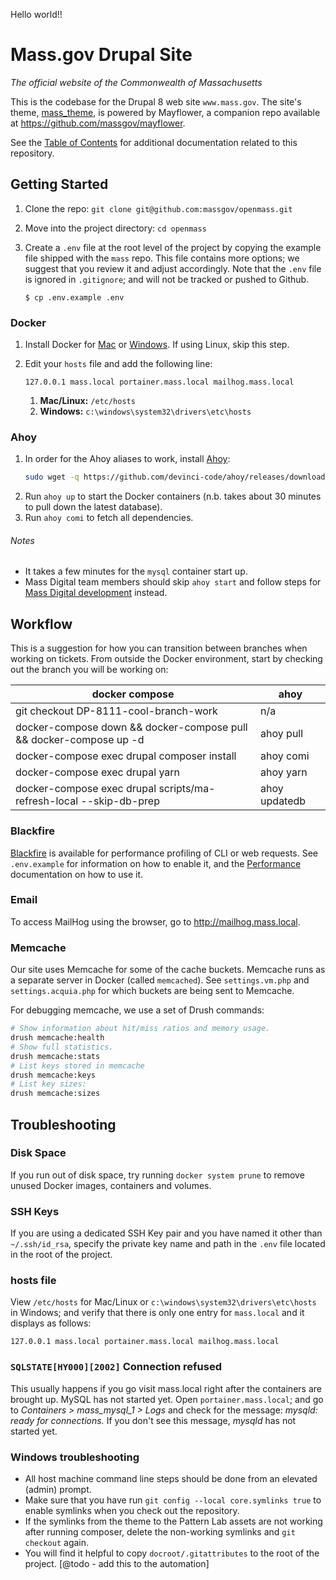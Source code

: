 Hello world!!

# Mass.gov Drupal Site

_The official website of the Commonwealth of Massachusetts_

This is the codebase for the Drupal 8 web site `www.mass.gov`. The site's theme, [mass_theme](https://github.com/massgov/openmass/blob/develop/docroot/themes/custom/mass_theme/README.md), is powered by Mayflower, a companion repo available at https://github.com/massgov/mayflower.

See the [Table of Contents](/docs/README.md) for additional documentation related to this repository.

## Getting Started

1. Clone the repo: `git clone git@github.com:massgov/openmass.git`

1. Move into the project directory: `cd openmass`

1. Create a `.env` file at the root level of the project by copying the example file shipped with the `mass` repo. This file contains more options; we suggest that you review it and adjust accordingly. Note that the `.env` file is ignored in `.gitignore`; and will not be tracked or pushed to Github.
    ```
    $ cp .env.example .env
    ```

### Docker

1. Install Docker for [Mac](https://docs.docker.com/docker-for-mac/install/) or [Windows](https://docs.docker.com/docker-for-windows/install/). If using Linux, skip this step.

1. Edit your `hosts` file and add the following line:
    ```
    127.0.0.1 mass.local portainer.mass.local mailhog.mass.local
    ```
    1. **Mac/Linux:** `/etc/hosts`
    1. **Windows:** `c:\windows\system32\drivers\etc\hosts`
    
### Ahoy

1. In order for the Ahoy aliases to work, install [Ahoy](https://github.com/ahoy-cli/ahoy):
    ```bash
    sudo wget -q https://github.com/devinci-code/ahoy/releases/download/2.0.0/ahoy-bin-darwin-amd64 -O /usr/local/bin/ahoy && sudo chown $USER /usr/local/bin/ahoy && chmod +x /usr/local/bin/ahoy
    ```
1. Run `ahoy up` to start the Docker containers (n.b. takes about 30 minutes to pull down the latest database). 
1. Run `ahoy comi` to fetch all dependencies.

###### Notes 
- It takes a few minutes for the `mysql` container start up.
- Mass Digital team members should skip `ahoy start` and follow steps for [Mass Digital development](https://github.com/massgov/DS-Infrastructure/blob/develop/docs/massgov/development-massgov-team.md) instead.


## Workflow

This is a suggestion for how you can transition between branches when working on tickets. From outside the Docker environment, start by checking out the branch you will be working on:

| docker compose                                                     | ahoy          |
| ------------------------------------------------------------------ | ------------- |
| git checkout DP-8111-cool-branch-work                              | n/a           |
| docker-compose down && docker-compose pull && docker-compose up -d | ahoy pull     |
| docker-compose exec drupal composer install                        | ahoy comi     |
| docker-compose exec drupal yarn                                    | ahoy yarn     |
| docker-compose exec drupal scripts/ma-refresh-local --skip-db-prep | ahoy updatedb |



### Blackfire

[Blackfire](http://blackfire.io/) is available for performance profiling of CLI or web requests. See `.env.example` for information on how to enable it, and the [Performance](https://github.com/massgov/openmass/blob/develop/docs/performance.md#blackfire) documentation on how to use it.

### Email

To access MailHog using the browser, go to http://mailhog.mass.local.

### Memcache

Our site uses Memcache for some of the cache buckets. Memcache runs as a separate server in Docker (called `memcached`). See `settings.vm.php` and `settings.acquia.php` for which buckets are being sent to Memcache.

For debugging memcache, we use a set of Drush commands:

```bash
# Show information about hit/miss ratios and memory usage.
drush memcache:health
# Show full statistics.
drush memcache:stats
# List keys stored in memcache
drush memcache:keys
# List key sizes:
drush memcache:sizes
```
## Troubleshooting

### Disk Space

If you run out of disk space, try running `docker system prune` to remove unused Docker images, containers and volumes.

### SSH Keys

If you are using a dedicated SSH Key pair and you have named it other than `~/.ssh/id_rsa`, specify the private key name and path in the `.env` file located in the root of the project.

### hosts file

View `/etc/hosts` for Mac/Linux or `c:\windows\system32\drivers\etc\hosts` in Windows; and verify that there is only one entry for `mass.local` and it displays as follows:

```
127.0.0.1 mass.local portainer.mass.local mailhog.mass.local
```

### `SQLSTATE[HY000][2002]` Connection refused

This usually happens if you go visit mass.local right after the containers are brought up. MySQL has not started yet. Open `portainer.mass.local`; and go to _Containers > mass_mysql_1 > Logs_ and check for the message: _mysqld: ready for connections._ If you don't see this message, _mysqld_ has not started yet.


### Windows troubleshooting

- All host machine command line steps should be done from an elevated (admin) prompt.
- Make sure that you have run `git config --local core.symlinks true` to enable symlinks when
  you check out the repository.
- If the symlinks from the theme to the Pattern Lab assets are not working after running composer,
  delete the non-working symlinks and `git checkout` again.
- You will find it helpful to copy `docroot/.gitattributes` to the root of the project. [@todo - add this to the automation]
